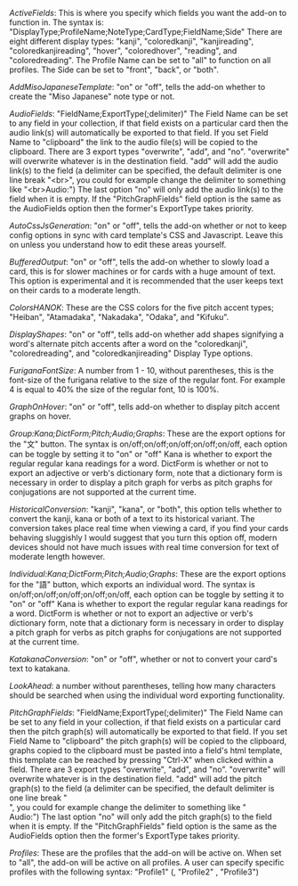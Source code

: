 *ActiveFields*:  This is where you specify which fields you want the add-on to function in.
The syntax is: "DisplayType;ProfileName;NoteType;CardType;FieldName;Side"
There are eight different display types: "kanji", "coloredkanji", "kanjireading", "coloredkanjireading", "hover", "coloredhover", "reading", and "coloredreading".
The Profile Name can be set to "all" to function on all profiles.
The Side can be set to "front", "back", or "both".

*AddMisoJapaneseTemplate*: "on" or "off", tells the add-on whether to create the "Miso Japanese" note type or not.

*AudioFields*: "FieldName;ExportType(;delimiter)"
The Field Name can be set to any field in your collection, if that field exists on a particular card then the audio link(s) will automatically be exported to that field. If you set Field Name to "clipboard" the link to the audio file(s) will be copied to the clipboard.
There are 3 export types "overwrite", "add", and "no".
"overwrite" will overwrite whatever is in the destination field.
"add" will add the audio link(s) to the field (a delimiter can be specified, the default delimiter is one line break "&lt;br&gt;", you could for example change the delimiter to something like "&lt;br&gt;Audio:")
The last option "no" will only add the audio link(s) to the field when it is empty.
If the "PitchGraphFields" field option is the same as the AudioFields option then the former's ExportType takes priority.

*AutoCssJsGeneration*: "on" or "off", tells the add-on whether or not to keep config options in sync with card template's CSS and Javascript. Leave this on unless you understand how to edit these areas yourself.

*BufferedOutput*: "on" or "off", tells the add-on whether to slowly load a card, this is for slower machines or for cards with a huge amount of text. This option is experimental and it is recommended that the user keeps text on their cards to a moderate length.

*ColorsHANOK*: These are the CSS colors for the five pitch accent types; "Heiban", "Atamadaka", "Nakadaka", "Odaka", and "Kifuku".

*DisplayShapes*: "on" or "off", tells add-on whether add shapes signifying a word's alternate pitch accents after a word on the "coloredkanji", "coloredreading", and "coloredkanjireading" Display Type options.

*FuriganaFontSize*: A number from 1 - 10, without parentheses, this is the font-size of the furigana relative to the size of the regular font. For example 4 is equal to 40% the size of the regular font, 10 is 100%.

*GraphOnHover*: "on" or "off", tells add-on whether to display pitch accent graphs on hover.

*Group:Kana;DictForm;Pitch;Audio;Graphs*: These are the export options for the "文" button. 
The syntax is on/off;on/off;on/off;on/off;on/off, each option can be toggle by setting it to "on" or "off"
Kana is whether to export the regular regular kana readings for a word.
DictForm is whether or not to export an adjective or verb's dictionary form, note that a dictionary form is necessary in order to display a pitch graph for verbs as pitch graphs for conjugations are not supported at the current time.

*HistoricalConversion*: "kanji", "kana", or "both", this option tells whether to convert the kanji, kana or both of a text to its historical variant. The conversion takes place real time when viewing a card, if you find your cards behaving sluggishly I would suggest that you turn this option off, modern devices should not have much issues with real time conversion for text of moderate length however.

*Individual:Kana;DictForm;Pitch;Audio;Graphs*: These are the export options for the "語" button, which exports an individual word. 
The syntax is on/off;on/off;on/off;on/off;on/off, each option can be toggle by setting it to "on" or "off"
Kana is whether to export the regular regular kana readings for a word.
DictForm is whether or not to export an adjective or verb's dictionary form, note that a dictionary form is necessary in order to display a pitch graph for verbs as pitch graphs for conjugations are not supported at the current time.

*KatakanaConversion*: "on" or "off", whether or not to convert your card's text to katakana.

*LookAhead*: a number without parentheses, telling how many characters should be searched when using the individual word exporting functionality.

*PitchGraphFields*: "FieldName;ExportType(;delimiter)"
The Field Name can be set to any field in your collection, if that field exists on a particular card then the pitch graph(s) will automatically be exported to that field. If you set Field Name to "clipboard" the pitch graph(s) will be copied to the clipboard, graphs copied to the clipboard must be pasted into a field's html template, this template can be reached by pressing "Ctrl-X" when clicked within a field.
There are 3 export types "overwrite", "add", and "no".
"overwrite" will overwrite whatever is in the destination field.
"add" will add the pitch graph(s) to the field (a delimiter can be specified, the default delimiter is one line break "<br>", you could for example change the delimiter to something like "<br>Audio:")
The last option "no" will only add the pitch graph(s) to the field when it is empty.
If the "PitchGraphFields" field option is the same as the AudioFields option then the former's ExportType takes priority.

*Profiles*: These are the profiles that the add-on will be active on.
When set to "all", the add-on will be active on all profiles.
A user can specify specific profiles with the following syntax: "Profile1" (, "Profile2" , "Profile3")

